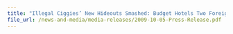 ```yaml
---
title: "Illegal Ciggies’ New Hideouts Smashed: Budget Hotels Two Foreigners get 20 months’ jail each for hiding 140 packets of dutyunpaid cigarettes and 22,500 pouches of chewing tobacco" 
file_url: /news-and-media/media-releases/2009-10-05-Press-Release.pdf
---
```

